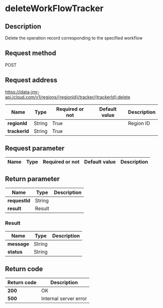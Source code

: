 # deleteWorkFlowTracker


## Description
Delete the operation record corresponding to the specified workflow

## Request method
POST

## Request address
https://idata-jmr-api.jcloud.com/v1/regions/{regionId}/tracker/{trackerId}:delete

|Name|Type|Required or not|Default value|Description|
|---|---|---|---|---|
|**regionId**|String|True||Region ID|
|**trackerId**|String|True|||

## Request parameter
|Name|Type|Required or not|Default value|Description|
|---|---|---|---|---|


## Return parameter
|Name|Type|Description|
|---|---|---|
|**requestId**|String||
|**result**|Result||


### <a name="Result">Result</a>
|Name|Type|Description|
|---|---|---|
|**message**|String||
|**status**|String||

## Return code
|Return code|Description|
|---|---|
|**200**|OK|
|**500**|Internal server error|
